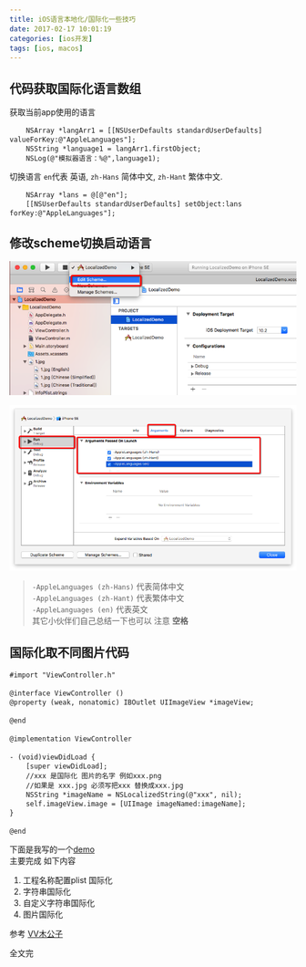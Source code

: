 ```yaml
---
title: iOS语言本地化/国际化一些技巧
date: 2017-02-17 10:01:19
categories: [ios开发]
tags: [ios, macos]
---
```


代码获取国际化语言数组  
--  
获取当前app使用的语言
``` objc
    NSArray *langArr1 = [[NSUserDefaults standardUserDefaults] valueForKey:@"AppleLanguages"];
    NSString *language1 = langArr1.firstObject;
    NSLog(@"模拟器语言：%@",language1);
```

切换语言 `en`代表 英语, `zh-Hans` 简体中文, `zh-Hant` 繁体中文.  

``` objc
    NSArray *lans = @[@"en"];
    [[NSUserDefaults standardUserDefaults] setObject:lans forKey:@"AppleLanguages"];
```
修改scheme切换启动语言
--

![图1](/assets/images/20170217iOSInternationalizationLanguageSkills/AppleLanguages1.png)

![图2](/assets/images/20170217iOSInternationalizationLanguageSkills/AppleLanguages2.png)

> `-AppleLanguages (zh-Hans)` 代表简体中文  
> `-AppleLanguages (zh-Hant)` 代表繁体中文  
> `-AppleLanguages (en)` 代表英文  
> 其它小伙伴们自己总结一下也可以 注意 **空格** 

国际化取不同图片代码
--

``` objc
#import "ViewController.h"

@interface ViewController ()
@property (weak, nonatomic) IBOutlet UIImageView *imageView;

@end

@implementation ViewController

- (void)viewDidLoad {
    [super viewDidLoad];
    //xxx 是国际化 图片的名字 例如xxx.png 
    //如果是 xxx.jpg 必须写把xxx 替换成xxx.jpg
    NSString *imageName = NSLocalizedString(@"xxx", nil); 
    self.imageView.image = [UIImage imageNamed:imageName];
}

@end
```

下面是我写的一个[demo](https://github.com/sunyazhou13/LocalizedDemo/tree/master)  
主要完成 如下内容 
1. 工程名称配置plist 国际化  
2. 字符串国际化  
3. 自定义字符串国际化  
4. 图片国际化  

参考 [VV木公子](http://www.jianshu.com/p/88c1b65e3ddb) 

全文完